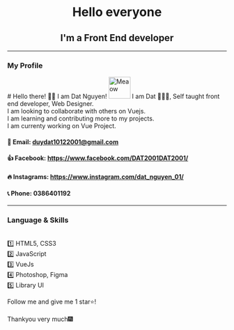
<h1 align="center"&text_color=DC143C>Hello everyone</h1>
<h2 align="center">I'm a Front End developer </h2>
<!-- <img align="center" src="https://images.pexels.com/photos/3826676/pexels-photo-3826676.jpeg?auto=compress&cs=tinysrgb&dpr=2&h=650&w=940" height="100%" width="100%"> -->
<!-- <a href="https:&#x2F;&#x2F;www.canva.com&#x2F;design&#x2F;DAEpCTAVUVA&#x2F;view?utm_content=DAEpCTAVUVA&amp;utm_campaign=designshare&amp;utm_medium=embeds&amp;utm_source=link" target="_blank" rel="noopener">to Datnguyen</a> của Dat Tran -->

<hr>
<h3 align="left" >My Profile </h3>
# Hello there! 👋🏻 I am Dat Nguyen! <img src="https://i.imgur.com/veZrcC7.gif" alt="Meaow" width="50" />
I am Dat 🙋🏻‍♂️, Self taught front end developer, Web Designer.<br>
I am looking to collaborate with others on Vuejs.<br>
I am learning and contributing more to my projects.<br>
I am currenty working on Vue Project.<br>

#### 💬 Email: duydat10122001@gmail.com

#### 👍 Facebook: https://www.facebook.com/DAT2001DAT2001/

#### 🔥 Instagrams: https://www.instagram.com/dat_nguyen_01/

#### 📞 Phone: 0386401192
<hr>

<h3 align="left"> Language & Skills </h3>
<br>
1️⃣ HTML5, CSS3
</br>
2️⃣ JavaScript
</br>
3️⃣ VueJs
</br>
4️⃣ Photoshop, Figma
</br>
5️⃣ Library UI
</br>

Follow me and give me 1 star⭐!
<br>
<br>
Thankyou very much🎆

